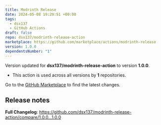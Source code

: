 ```yaml
---
title: Modrinth Release
date: 2024-05-08 19:29:51 +00:00
tags:
  - dsx137
  - GitHub Actions
draft: false
repo: dsx137/modrinth-release-action
marketplace: https://github.com/marketplace/actions/modrinth-release
version: 1.0.0
dependentsNumber: "1"
---
```



Version updated for **dsx137/modrinth-release-action** to version **1.0.0**.
- This action is used across all versions by **1** repositories.

Go to the [GitHub Marketplace](https://github.com/marketplace/actions/modrinth-release) to find the latest changes.

## Release notes

**Full Changelog**: https://github.com/dsx137/modrinth-release-action/compare/1.0.0...1.0.0
